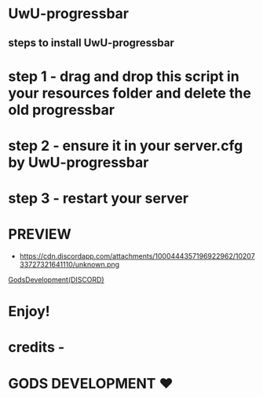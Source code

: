 # UwU-progressbar

## steps to install UwU-progressbar

 # step 1 - drag and drop this script in your resources folder and delete the old progressbar

 # step 2 - ensure it in your server.cfg by UwU-progressbar
 
 # step 3 - restart your server
 
 # PREVIEW
 * https://cdn.discordapp.com/attachments/1000444357196922962/1020733727321641110/unknown.png

<p><a href="https://discord.gg/V6PD44awSR">GodsDevelopment(DISCORD)</a></p>

# Enjoy!

# credits -

# GODS DEVELOPMENT ❤️
